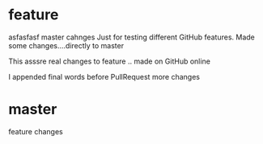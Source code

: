 # feature
asfasfasf master cahnges
Just for testing different GitHub features.
Made some changes....directly to master

This asssre real changes to feature .. made on GitHub online

I appended final words before PullRequest more changes

# master

feature changes
